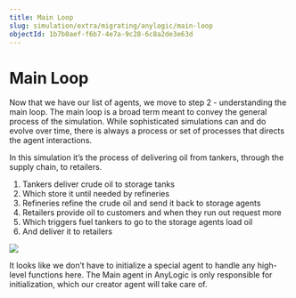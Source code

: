 ```yaml
---
title: Main Loop
slug: simulation/extra/migrating/anylogic/main-loop
objectId: 1b7b0aef-f6b7-4e7a-9c28-6c8a2de3e63d
---
```


# Main Loop

Now that we have our list of agents, we move to step 2 - understanding the main loop. The main loop is a broad term meant to convey the general process of the simulation. While sophisticated simulations can and do evolve over time, there is always a process or set of processes that directs the agent interactions.

In this simulation it’s the process of delivering oil from tankers, through the supply chain, to retailers.

1. Tankers deliver crude oil to storage tanks
2. Which store it until needed by refineries
3. Refineries refine the crude oil and send it back to storage agents
4. Retailers provide oil to customers and when they run out request more
5. Which triggers fuel tankers to go to the storage agents load oil
6. And deliver it to retailers

![](https://s3.amazonaws.com/cdn-us1.hash.ai/site/docs/anylogic-oil-main-loop.png)

It looks like we don’t have to initialize a special agent to handle any high-level functions here. The Main agent in AnyLogic is only responsible for initialization, which our creator agent will take care of.

